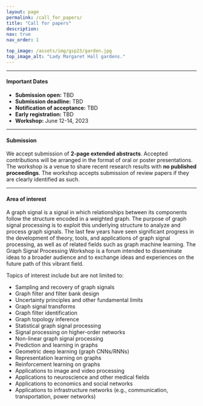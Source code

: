 ```yaml
---
layout: page
permalink: /call_for_papers/
title: "Call for papers"
description: 
nav: true
nav_order: 1

top_image: /assets/img/gsp23/garden.jpg
top_image_alt: "Lady Margaret Hall gardens."
---
```


---
#### Important Dates
+ **Submission open:** TBD
+ **Submission deadline:** TBD
+ **Notification of acceptance:** TBD
+ **Early registration:** TBD
+ **Workshop:** June 12-14, 2023

---
#### Submission
We accept submission of **2-page extended abstracts**. Accepted contributions will be arranged in the format of oral or poster presentations. The workshop is a venue to share recent research results with **no published proceedings**. The workshop accepts submission of review papers if they are clearly identified as such.

---
#### Area of interest
A graph signal is a signal in which relationships between its components follow the structure encoded in a weighted graph. The purpose of graph signal processing is to exploit this underlying structure to analyze and process graph signals. The last few years have seen significant progress in the development of theory, tools, and applications of graph signal processing, as well as of related fields such as graph machine learning. The Graph Signal Processing Workshop is a forum intended to disseminate ideas to a broader audience and to exchange ideas and experiences on the future  path of this vibrant field.

Topics of interest include but are not limited to:

+ Sampling and recovery of graph signals
+ Graph filter and filter bank design
+ Uncertainty principles and other fundamental limits
+ Graph signal transforms
+ Graph filter identification
+ Graph topology inference
+ Statistical graph signal processing
+ Signal processing on higher-order networks
+ Non-linear graph signal processing
+ Prediction and learning in graphs
+ Geometric deep learning (graph CNNs/RNNs)
+ Representation learning on graphs
+ Reinforcement learning on graphs
+ Applications to image and video processing
+ Applications to neuroscience and other medical fields
+ Applications to economics and social networks
+ Applications to infrastructure networks (e.g., communication, transportation, power networks)
